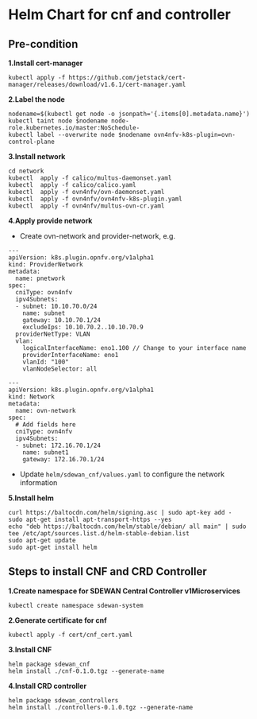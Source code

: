 # Helm Chart for cnf and controller

## Pre-condition
**1.Install cert-manager**
 
`kubectl apply -f https://github.com/jetstack/cert-manager/releases/download/v1.6.1/cert-manager.yaml`

**2.Label the node**

```
nodename=$(kubectl get node -o jsonpath='{.items[0].metadata.name}')
kubectl taint node $nodename node-role.kubernetes.io/master:NoSchedule-
kubectl label --overwrite node $nodename ovn4nfv-k8s-plugin=ovn-control-plane
```

**3.Install network**

```
cd network
kubectl  apply -f calico/multus-daemonset.yaml
kubectl  apply -f calico/calico.yaml
kubectl  apply -f ovn4nfv/ovn-daemonset.yaml
kubectl  apply -f ovn4nfv/ovn4nfv-k8s-plugin.yaml
kubectl  apply -f ovn4nfv/multus-ovn-cr.yaml 
```

**4.Apply provide network**

- Create ovn-network and provider-network, e.g.
```
---
apiVersion: k8s.plugin.opnfv.org/v1alpha1
kind: ProviderNetwork
metadata:
  name: pnetwork
spec:
  cniType: ovn4nfv
  ipv4Subnets:
  - subnet: 10.10.70.0/24
    name: subnet
    gateway: 10.10.70.1/24
    excludeIps: 10.10.70.2..10.10.70.9
  providerNetType: VLAN
  vlan:
    logicalInterfaceName: eno1.100 // Change to your interface name
    providerInterfaceName: eno1
    vlanId: "100"
    vlanNodeSelector: all

---
apiVersion: k8s.plugin.opnfv.org/v1alpha1
kind: Network
metadata:
  name: ovn-network
spec:
  # Add fields here
  cniType: ovn4nfv
  ipv4Subnets:
  - subnet: 172.16.70.1/24
    name: subnet1
    gateway: 172.16.70.1/24
```
- Update `helm/sdewan_cnf/values.yaml` to configure the network information

**5.Install helm**

```
curl https://baltocdn.com/helm/signing.asc | sudo apt-key add -
sudo apt-get install apt-transport-https --yes
echo "deb https://baltocdn.com/helm/stable/debian/ all main" | sudo tee /etc/apt/sources.list.d/helm-stable-debian.list
sudo apt-get update
sudo apt-get install helm
```

## Steps to install CNF and CRD Controller
**1.Create namespace for SDEWAN Central Controller v1Microservices**

`kubectl create namespace sdewan-system`
 
**2.Generate certificate for cnf**

`kubectl apply -f cert/cnf_cert.yaml`
 
**3.Install CNF**

```
helm package sdewan_cnf
helm install ./cnf-0.1.0.tgz --generate-name
```

**4.Install CRD controller**

```
helm package sdewan_controllers
helm install ./controllers-0.1.0.tgz --generate-name
```

